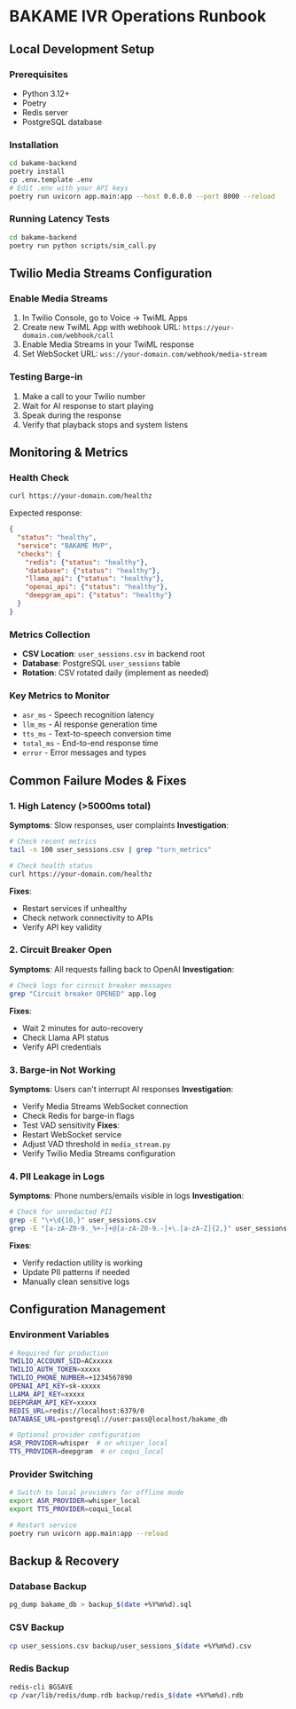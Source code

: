# BAKAME IVR Operations Runbook

## Local Development Setup

### Prerequisites
- Python 3.12+
- Poetry
- Redis server
- PostgreSQL database

### Installation
```bash
cd bakame-backend
poetry install
cp .env.template .env
# Edit .env with your API keys
poetry run uvicorn app.main:app --host 0.0.0.0 --port 8000 --reload
```

### Running Latency Tests
```bash
cd bakame-backend
poetry run python scripts/sim_call.py
```

## Twilio Media Streams Configuration

### Enable Media Streams
1. In Twilio Console, go to Voice → TwiML Apps
2. Create new TwiML App with webhook URL: `https://your-domain.com/webhook/call`
3. Enable Media Streams in your TwiML response
4. Set WebSocket URL: `wss://your-domain.com/webhook/media-stream`

### Testing Barge-in
1. Make a call to your Twilio number
2. Wait for AI response to start playing
3. Speak during the response
4. Verify that playback stops and system listens

## Monitoring & Metrics

### Health Check
```bash
curl https://your-domain.com/healthz
```

Expected response:
```json
{
  "status": "healthy",
  "service": "BAKAME MVP",
  "checks": {
    "redis": {"status": "healthy"},
    "database": {"status": "healthy"},
    "llama_api": {"status": "healthy"},
    "openai_api": {"status": "healthy"},
    "deepgram_api": {"status": "healthy"}
  }
}
```

### Metrics Collection
- **CSV Location**: `user_sessions.csv` in backend root
- **Database**: PostgreSQL `user_sessions` table
- **Rotation**: CSV rotated daily (implement as needed)

### Key Metrics to Monitor
- `asr_ms` - Speech recognition latency
- `llm_ms` - AI response generation time
- `tts_ms` - Text-to-speech conversion time
- `total_ms` - End-to-end response time
- `error` - Error messages and types

## Common Failure Modes & Fixes

### 1. High Latency (>5000ms total)
**Symptoms**: Slow responses, user complaints
**Investigation**:
```bash
# Check recent metrics
tail -n 100 user_sessions.csv | grep "turn_metrics"

# Check health status
curl https://your-domain.com/healthz
```
**Fixes**:
- Restart services if unhealthy
- Check network connectivity to APIs
- Verify API key validity

### 2. Circuit Breaker Open
**Symptoms**: All requests falling back to OpenAI
**Investigation**:
```bash
# Check logs for circuit breaker messages
grep "Circuit breaker OPENED" app.log
```
**Fixes**:
- Wait 2 minutes for auto-recovery
- Check Llama API status
- Verify API credentials

### 3. Barge-in Not Working
**Symptoms**: Users can't interrupt AI responses
**Investigation**:
- Verify Media Streams WebSocket connection
- Check Redis for barge-in flags
- Test VAD sensitivity
**Fixes**:
- Restart WebSocket service
- Adjust VAD threshold in `media_stream.py`
- Verify Twilio Media Streams configuration

### 4. PII Leakage in Logs
**Symptoms**: Phone numbers/emails visible in logs
**Investigation**:
```bash
# Check for unredacted PII
grep -E "\+\d{10,}" user_sessions.csv
grep -E "[a-zA-Z0-9._%+-]+@[a-zA-Z0-9.-]+\.[a-zA-Z]{2,}" user_sessions.csv
```
**Fixes**:
- Verify redaction utility is working
- Update PII patterns if needed
- Manually clean sensitive logs

## Configuration Management

### Environment Variables
```bash
# Required for production
TWILIO_ACCOUNT_SID=ACxxxxx
TWILIO_AUTH_TOKEN=xxxxx
TWILIO_PHONE_NUMBER=+1234567890
OPENAI_API_KEY=sk-xxxxx
LLAMA_API_KEY=xxxxx
DEEPGRAM_API_KEY=xxxxx
REDIS_URL=redis://localhost:6379/0
DATABASE_URL=postgresql://user:pass@localhost/bakame_db

# Optional provider configuration
ASR_PROVIDER=whisper  # or whisper_local
TTS_PROVIDER=deepgram  # or coqui_local
```

### Provider Switching
```bash
# Switch to local providers for offline mode
export ASR_PROVIDER=whisper_local
export TTS_PROVIDER=coqui_local

# Restart service
poetry run uvicorn app.main:app --reload
```

## Backup & Recovery

### Database Backup
```bash
pg_dump bakame_db > backup_$(date +%Y%m%d).sql
```

### CSV Backup
```bash
cp user_sessions.csv backup/user_sessions_$(date +%Y%m%d).csv
```

### Redis Backup
```bash
redis-cli BGSAVE
cp /var/lib/redis/dump.rdb backup/redis_$(date +%Y%m%d).rdb
```
